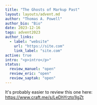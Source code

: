 ```yaml
---
title: "The Ghosts of Markup Past"
layout: layouts/advent.md
author: "Thomas A. Powell"
author_bio: "Bio"
date: 2023-12-16
tags: advent2023
author_links:
  - label: "website"
    url: "https://site.com"
    link_label: "site.com"
active: true
intro: "<p>intro</p>"
status:
  review_manuel: "open"
  review_eric: "open"
  review_saptak: "open"
---
```


It's probably easier to review this one here: https://www.craft.me/s/LeDhYrzto1lgZt